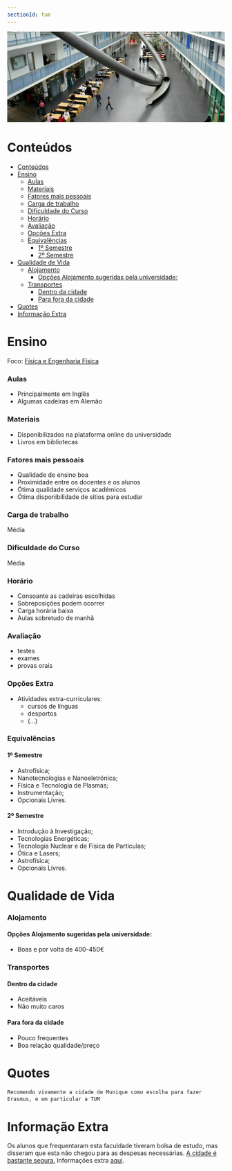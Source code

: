 ```yaml
---
sectionId: tum
---
```


<img src="images/tum.webp" alt="TUM" class="rounded-image">

# Conteúdos

-   [Conteúdos](#conteúdos)
-   [Ensino](#ensino)
    -   [Aulas](#aulas)
    -   [Materiais](#materiais)
    -   [Fatores mais pessoais](#fatores-mais-pessoais)
    -   [Carga de trabalho](#carga-de-trabalho)
    -   [Dificuldade do Curso](#dificuldade-do-curso)
    -   [Horário](#horário)
    -   [Avaliação](#avaliação)
    -   [Opções Extra](#opções-extra)
    -   [Equivalências](#equivalências)
        -   [1º Semestre](#1º-semestre)
        -   [2º Semestre](#2º-semestre)
-   [Qualidade de Vida](#qualidade-de-vida)
    -   [Alojamento](#alojamento)
        -   [Opções Alojamento sugeridas pela universidade:](#opções-alojamento-sugeridas-pela-universidade)
    -   [Transportes](#transportes)
        -   [Dentro da cidade](#dentro-da-cidade)
        -   [Para fora da cidade](#para-fora-da-cidade)
-   [Quotes](#quotes)
-   [Informação Extra](#informação-extra)

# Ensino

Foco: <u>Física e Engenharia Física</u>

### Aulas

-   Principalmente em Inglês
-   Algumas cadeiras em Alemão

### Materiais

-   Disponibilizados na plataforma online da universidade
-   Livros em bibliotecas

### Fatores mais pessoais

-   Qualidade de ensino boa
-   Proximidade entre os docentes e os alunos
-   Ótima qualidade serviços académicos
-   Ótima disponibilidade de sitios para estudar

### Carga de trabalho

Média

### Dificuldade do Curso

Média

### Horário

-   Consoante as cadeiras escolhidas
-   Sobreposições podem ocorrer
-   Carga horária baixa
-   Aulas sobretudo de manhã

### Avaliação

-   testes
-   exames
-   provas orais

### Opções Extra

-   Atividades extra-curriculares:
    -   cursos de línguas
    -   desportos
    -   (...)

### Equivalências

#### 1º Semestre

-   Astrofísica;
-   Nanotecnologias e Nanoeletrónica;
-   Física e Tecnologia de Plasmas;
-   Instrumentação;
-   Opcionais Livres.

#### 2º Semestre

-   Introdução à Investigação;
-   Tecnologias Energéticas;
-   Tecnologia Nuclear e de Física de Partículas;
-   Ótica e Lasers;
-   Astrofísica;
-   Opcionais Livres.

# Qualidade de Vida

### Alojamento

#### Opções Alojamento sugeridas pela universidade:

-   Boas e por volta de 400-450€

### Transportes

#### Dentro da cidade

-   Aceitáveis
-   Não muito caros

#### Para fora da cidade

-   Pouco frequentes
-   Boa relação qualidade/preço

# Quotes

```
Recomendo vivamente a cidade de Munique como escolha para fazer
Erasmus, e em particular a TUM
```

# Informação Extra

Os alunos que frequentaram esta faculdade tiveram bolsa de estudo, mas disseram que esta não chegou para as despesas necessárias. <u>A cidade é bastante segura.</u>
Informações extra [aqui](https://docs.google.com/document/d/16rxoFQBVPXwgE1D9TChpHvunQHEMwpYfS62ouD-tFZg/edit).
